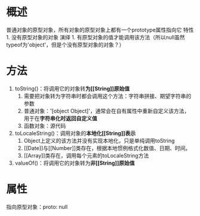 # 概述
普通对象的原型对象，所有对象的原型对象上都有一个prototype属性指向它
特性
	1. 没有原型对象的对象
演绎
	1. 有原型对象的值才能调用该方法（所以null虽然typeof为'object'，但是个没有原型对象的对象？）
# 方法
1. toString()：将调用它的对象转**为[[String]]原始值**
	1. 需要把对象转为字符串时都会调用这个方法：字符串拼接、期望字符串的参数
	2. 普通对象：'[object Object]'，通常会在自有属性中重新自定义该方法，用于在**字符串化时返回自定义值**
	3. 函数对象：源代码
2. toLocaleString()：调用对象的**本地化[[String]]表示**
	1. Object上定义的该方法并没有实现本地化，只是单纯调用toString
	2. [[Date]]与[[Number]]类存在，根据本地惯例格式化数值、日期、时间。
	3. [[Array]]类存在，调用每个元素的toLocaleString方法
3. valueOf()：将调用它的对象转为**非[[String]]原始值**

# 属性
指向原型对象：proto: null